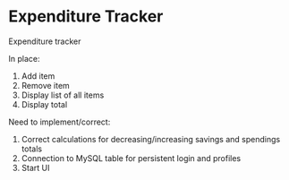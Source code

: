 # Expenditure Tracker
Expenditure tracker

In place:

1. Add item
2. Remove item
3. Display list of all items
4. Display total

Need to implement/correct:
1. Correct calculations for decreasing/increasing savings and spendings totals
2. Connection to MySQL table for persistent login and profiles
3. Start UI

